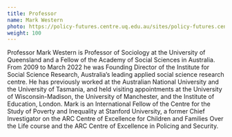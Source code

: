 ```yaml
---
title: Professor
name: Mark Western
photo: https://policy-futures.centre.uq.edu.au/sites/policy-futures.centre.uq.edu.au/files/styles/uq_core_small_portrait/public/ckfinder/images/Associates/909.jpeg?itok=psLl1QHc
weight: 100
---
```


Professor Mark Western is Professor of Sociology at the University of Queensland and a Fellow of the Academy of Social Sciences in Australia. From 2009 to March 2022 he was Founding Director of the Institute for Social Science Research, Australia’s leading applied social science research centre. He has previously worked at the Australian National University and the University of Tasmania, and held visiting appointments at the University of Wisconsin-Madison, the University of Manchester, and the Institute of Education, London. Mark is an International Fellow of the Centre for the Study of Poverty and Inequality at Stanford University, a former Chief Investigator on the ARC Centre of Excellence for Children and Families Over the Life course and the ARC Centre of Excellence in Policing and Security.
